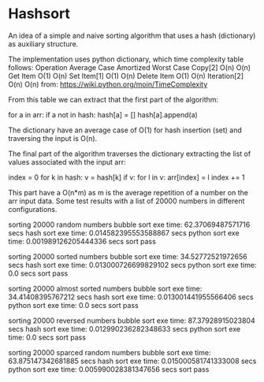 # Hashsort
An idea of a simple and naive sorting algorithm that uses a hash (dictionary) as auxiliary structure.

The implementation uses python dictionary, which time complexity table follows:
Operation Average Case Amortized Worst Case
Copy[2]       O(n)             O(n)
Get Item      O(1)             O(n)
Set Item[1]   O(1)             O(n)
Delete Item   O(1)             O(n)
Iteration[2]  O(n)             O(n)
from: https://wiki.python.org/moin/TimeComplexity

From this table we can extract that the first part of the algorithm:
 
  for a in arr:
        if a not in hash:
            hash[a] = []
        hash[a].append(a)

The dictionary have an average case of O(1) for hash insertion (set) and traversing the input is O(n).

The final part of the algorithm traverses the dictionary extracting the list of values associated with the input arr:

  index = 0
    for k in hash:
        v = hash[k]
        if v:
            for l in v:
                arr[index] = l 
                index += 1

This part have a O(n*m) as m is the average repetition of a number on the arr input data.
Some test results with a list of 20000 numbers in different configurations. 

sorting 20000 random numbers
bubble sort exe time: 62.37069487571716 secs
hash sort exe time: 0.014582395553588867 secs
python sort exe time: 0.001989126205444336 secs
sort pass

sorting 20000 sorted numbers
bubble sort exe time: 34.52772521972656 secs
hash sort exe time: 0.013000726699829102 secs
python sort exe time: 0.0 secs
sort pass

sorting 20000 almost sorted numbers
bubble sort exe time: 34.41408395767212 secs
hash sort exe time: 0.013001441955566406 secs
python sort exe time: 0.0 secs
sort pass

sorting 20000 reversed numbers
bubble sort exe time: 87.37928915023804 secs
hash sort exe time: 0.012990236282348633 secs
python sort exe time: 0.0 secs
sort pass

sorting 20000 sparced random numbers
bubble sort exe time: 63.875147342681885 secs
hash sort exe time: 0.015000581741333008 secs
python sort exe time: 0.005990028381347656 secs
sort pass